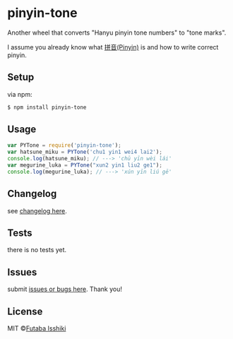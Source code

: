 # pinyin-tone
Another wheel that converts "Hanyu pinyin tone numbers" to "tone marks".

I assume you already know what [拼音(Pinyin)](https://en.wikipedia.org/wiki/Pinyin) is and how to write correct pinyin.

## Setup

via npm:
```bash
$ npm install pinyin-tone
```

## Usage
```javascript
var PYTone = require('pinyin-tone');
var hatsune_miku = PYTone('chu1 yin1 wei4 lai2');
console.log(hatsune_miku); // ---> 'chū yīn wèi lái'
var megurine_luka = PYTone("xun2 yin1 liu2 ge1");
console.log(megurine_luka); // ---> 'xún yīn liú gē'
```

## Changelog

see [changelog here](https://github.com/issiki/pinyin-tone-marks/blob/master/CHANGELOG.md).

## Tests

there is no tests yet.

## Issues

submit [issues or bugs here](https://github.com/issiki/pinyin-tone-marks/issues). Thank you!

## License
MIT ©[Futaba Isshiki](https://futaba.love)
